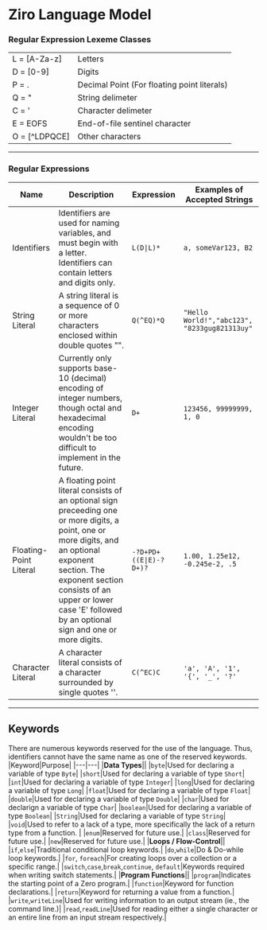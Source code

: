 # Ziro Language Model
### Regular Expression Lexeme Classes
|||
|---|---|
|L = [A-Za-z]|Letters|
|D = [0-9]|Digits|
|P = .|Decimal Point (For floating point literals)|
|Q = "|String delimeter|
|C = '|Character delimeter|
|E = EOFS| End-of-file sentinel character|
|O = [^LDPQCE]|Other characters |
***
### Regular Expressions
|Name|Description|Expression|Examples of Accepted Strings|
|---|---|---|---|
|Identifiers|Identifiers are used for naming variables, and must begin with a letter. Identifiers can contain letters and digits only.| `L(D\|L)*`|`a, someVar123, B2`|
|String Literal|A string literal is a sequence of 0 or more characters enclosed within double quotes "".|`Q(^EQ)*Q`|`"Hello World!","abc123", "8233gug821313uy"`|
|Integer Literal|Currently only supports base-10 (decimal) encoding of integer numbers, though octal and hexadecimal encoding wouldn't be too difficult to implement in the future. |`D+`|`123456, 99999999, 1, 0`|
|Floating-Point Literal|A floating point literal consists of an optional sign preceeding one or more digits, a point, one or more digits, and an optional exponent section. The exponent section consists of an upper or lower case 'E' followed by an optional sign and one or more digits.|`-?D+PD+((E\|E)-?D+)?`|`1.00, 1.25e12, -0.245e-2, .5`|
|Character Literal|A character literal consists of a character surrounded by single quotes ''.|`C(^EC)C`|`'a', 'A', '1', '{', '_', '?'`|  
***
## Keywords
There are numerous keywords reserved for the use of the language. Thus, identifiers cannot have the same name as one of the reserved keywords.
|Keyword|Purpose|
|---|---|
|**Data Types**||
|`byte`|Used for declaring a variable of type `Byte`|
|`short`|Used for declaring a variable of type `Short`|
|`int`|Used for declaring a variable of type `Integer`|
|`long`|Used for declaring a variable of type `Long`|
|`float`|Used for declaring a variable of type `Float`|
|`double`|Used for declaring a variable of type `Double`|
|`char`|Used for declarign a variable of type `Char`|
|`boolean`|Used for declaring a variable of type `Boolean`|
|`String`|Used for declaring a variable of type `String`|
|`void`|Used to refer to a lack of a type, more specifically the lack of a return type from a function. |
|`enum`|Reserved for future use.|
|`class`|Reserved for future use.|
|`new`|Reserved for future use.|
|**Loops / Flow-Control**||
|`if`,`else`|Traditional conditional loop keywords.|
|`do`,`while`|Do & Do-while loop keywords.|
|`for`, `foreach`|For creating loops over a collection or a specific range.|
|`switch`,`case`,`break`,`continue`, `default`|Keywords required when writing switch statements.|
|**Program Functions**||
|`program`|Indicates the starting point of a Zero program.|
|`function`|Keyword for function declarations.|
|`return`|Keyword for returning a value from a function.|
|`write`,`writeLine`|Used for writing information to an output stream (ie., the command line.)|
|`read`,`readLine`|Used for reading either a single character or an entire line from an input stream respectively.|